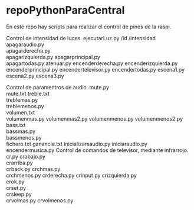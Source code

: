 # repoPythonParaCentral
En este repo hay scripts para realizar el control de pines de la raspi.

Control de intensidad de luces. 
  ejecutarLuz.py /id /intensidad
  apagaraudio.py	
  apagarderecha.py	
  apagarizquierda.py
  apagarprincipal.py	
  apagartodas.py
  atenuar.py
  encenderderecha.py
  encenderizquierda.py
  encenderprincipal.py
  encendertelevisor.py
  encendertodas.py
  escena1.py
  escena2.py
  escena3.py

Control de paramentros de audio.
  mute.py	
  mute.txt
  treble.txt	
  treblemas.py	
  treblemenos.py	
  volumen.txt	
  volumenmas.py	
  volumenmas2.py
  volumenmenos.py
  volumenmenos2.py
  bass.txt	
  bassmas.py	
  bassmenos.py	
  fichero.txt
  ganancia.txt
  inicializarsaudio.py
  iniciaraudio.py
  encendermusica.py
Control de comandos de televisor, mediante infrarrojo.
  cr.py
  crabajo.py	
  crarriba.py	
  crback.py	
  crchmas.py	
  crchmenos.py
  crderecha.py
  crinput.py
  crizquierda.py	
  crok.py	
  crset.py	
  crsleep.py	
  crvolmas.py
  crvolmenos.py	

